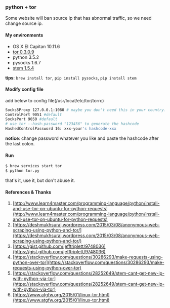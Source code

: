 ### python + tor

Some website will ban source ip that has abnormal traffic, so we need change source ip.

#### My environments

* OS X EI Capitan 10.11.6
* [tor 0.3.0.9](https://www.torproject.org/projects/torbrowser.html.en)
* python 3.5.2
* pysocks 1.6.7
* [stem 1.5.4](https://stem.torproject.org/)

**tips**: `brew install tor`, `pip install pysocks`, `pip install stem`

#### Modify config file

add below to config file(/usr/local/etc/tor/torrc)

```bash
Socks5Proxy 127.0.0.1:1080 # maybe you don't need this in your country.
ControlPort 9051 #default
SocksPort 9050 #default
# use tor --hash-password "123456" to generate the hashcode
HashedControlPassword 16: xxx-your's hashcode-xxx
```

**notice**: change password whatever you like and paste the hashcode after the last colon.

#### Run

```bash
$ brew services start tor
$ python tor.py
```

that's it, use it, but don't abuse it.

#### References & Thanks

1. [http://www.learn4master.com/programming-language/python/install-and-use-tor-on-ubuntu-for-python-requests](http://www.learn4master.com/programming-language/python/install-and-use-tor-on-ubuntu-for-python-requests)
2. [https://deshmukhsuraj.wordpress.com/2015/03/08/anonymous-web-scraping-using-python-and-tor/](https://deshmukhsuraj.wordpress.com/2015/03/08/anonymous-web-scraping-using-python-and-tor/)
3. [https://gist.github.com/jefftriplett/9748036](https://gist.github.com/jefftriplett/9748036)
4. [https://stackoverflow.com/questions/30286293/make-requests-using-python-over-tor](https://stackoverflow.com/questions/30286293/make-requests-using-python-over-tor)
5. [https://stackoverflow.com/questions/28252649/stem-cant-get-new-ip-with-python-via-tor](https://stackoverflow.com/questions/28252649/stem-cant-get-new-ip-with-python-via-tor)
6. [https://www.atgfw.org/2015/01/linux-tor.html](https://www.atgfw.org/2015/01/linux-tor.html)